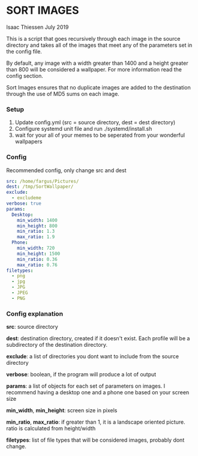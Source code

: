 # SORT IMAGES
Isaac Thiessen July 2019

This is a script that goes recursively through each image in the source directory and takes all of 
the images that meet any of the parameters set in the config file. 

By default, any image with a width greater than 1400 and a height greater than 800 will be considered a wallpaper. 
For more information read the config section.

Sort Images ensures that no duplicate images are added to the destination through the use of MD5 sums on each image.

### Setup
1. Update config.yml (src = source directory, dest = dest directory)
2. Configure systemd unit file and run ./systemd/install.sh
3. wait for your all of your memes to be seperated from your wonderful wallpapers

### Config
Recommended config, only change src and dest
```yaml
src: /home/fargus/Pictures/
dest: /tmp/SortWallpaper/
exclude:
  - excludeme
verbose: true
params:
  Desktop:
    min_width: 1400
    min_height: 800
    min_ratio: 1.3
    max_ratio: 1.9
  Phone:
    min_width: 720
    min_height: 1500
    min_ratio: 0.36
    max_ratio: 0.76
filetypes:
  - png
  - jpg
  - JPG
  - JPEG
  - PNG
```
### Config explanation

**src**: source directory

**dest**: destination directory, created if it doesn't exist. Each profile will be a subdirectory of the destination directory.

**exclude**: a list of directories you dont want to include from the source directory

**verbose**: boolean, if the program will produce a lot of output

**params**: a list of objects for each set of parameters on images. I recommend having a desktop one and a phone one based on your screen size

**min_width**, **min_height**: screen size in pixels

**min_ratio**, **max_ratio**: if greater than 1, it is a landscape oriented picture. ratio is calculated from height/width
 
**filetypes**: list of file types that will be considered images, probably dont change.
